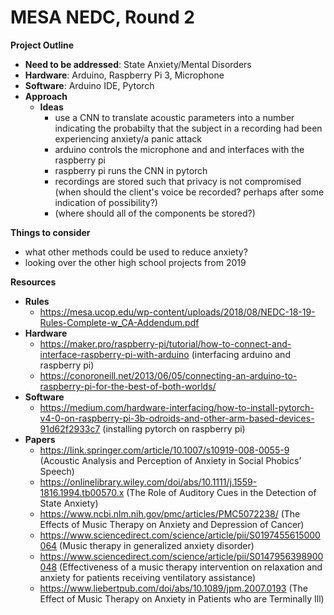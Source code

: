 # MESA NEDC, Round 2
**Project Outline**
  - **Need to be addressed**: State Anxiety/Mental Disorders
  - **Hardware**: Arduino, Raspberry Pi 3, Microphone
  - **Software**: Arduino IDE, Pytorch
  - **Approach**
    - **Ideas**
      - use a CNN to translate acoustic parameters into a number indicating the probabilty that the subject in a recording had been experiencing anxiety/a panic attack
      - arduino controls the microphone and and interfaces with the raspberry pi
      - raspberry pi runs the CNN in pytorch
      - recordings are stored such that privacy is not compromised (when should the client's voice be recorded? perhaps after some indication of possibility?)
      - (where should all of the components be stored?)
      
**Things to consider**
  - what other methods could be used to reduce anxiety?
  - looking over the other high school projects from 2019
    
**Resources**
  - **Rules**
    - https://mesa.ucop.edu/wp-content/uploads/2018/08/NEDC-18-19-Rules-Complete-w_CA-Addendum.pdf
  - **Hardware**
    - https://maker.pro/raspberry-pi/tutorial/how-to-connect-and-interface-raspberry-pi-with-arduino (interfacing arduino and raspberry pi)
    - https://conoroneill.net/2013/06/05/connecting-an-arduino-to-raspberry-pi-for-the-best-of-both-worlds/
  - **Software**
    - https://medium.com/hardware-interfacing/how-to-install-pytorch-v4-0-on-raspberry-pi-3b-odroids-and-other-arm-based-devices-91d62f2933c7 (installing pytorch on raspberry pi)
  - **Papers**
    - https://link.springer.com/article/10.1007/s10919-008-0055-9 (Acoustic Analysis and Perception of Anxiety in Social Phobics’ Speech)
    - https://onlinelibrary.wiley.com/doi/abs/10.1111/j.1559-1816.1994.tb00570.x (The Role of Auditory Cues in the Detection of State Anxiety)
    - https://www.ncbi.nlm.nih.gov/pmc/articles/PMC5072238/ (The Effects of Music Therapy on Anxiety and Depression of Cancer)
    - https://www.sciencedirect.com/science/article/pii/S0197455615000064 (Music therapy in generalized anxiety disorder)
    - https://www.sciencedirect.com/science/article/pii/S0147956398900048 (Effectiveness of a music therapy intervention on relaxation and anxiety for patients receiving ventilatory assistance)
    - https://www.liebertpub.com/doi/abs/10.1089/jpm.2007.0193 (The Effect of Music Therapy on Anxiety in Patients who are Terminally Ill)
  
  
